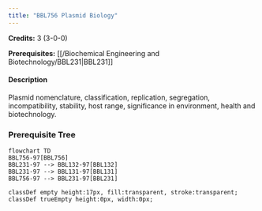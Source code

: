 ```yaml
---
title: "BBL756 Plasmid Biology"
---
```

**Credits:** 3 (3-0-0)

**Prerequisites:** [[/Biochemical Engineering and Biotechnology/BBL231|BBL231]]

#### Description
Plasmid nomenclature, classification, replication, segregation, incompatibility, stability, host range, significance in environment, health and biotechnology.

### Prerequisite Tree

```mermaid
flowchart TD
BBL756-97[BBL756]
BBL231-97 --> BBL132-97[BBL132]
BBL231-97 --> BBL131-97[BBL131]
BBL756-97 --> BBL231-97[BBL231]

classDef empty height:17px, fill:transparent, stroke:transparent;
classDef trueEmpty height:0px, width:0px;
```